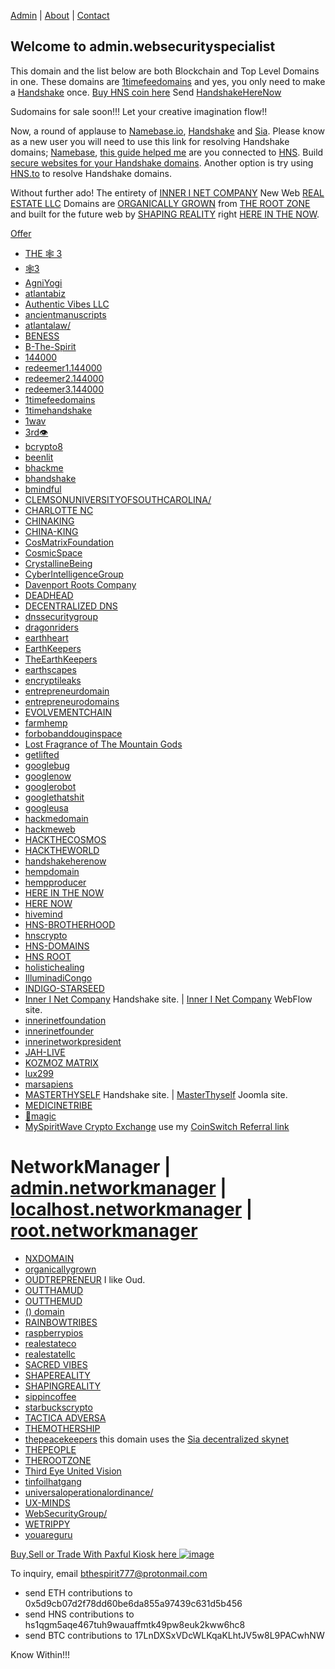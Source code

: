 [Admin](http://admin.networkmanager/) | [About](https://gateway.pinata.cloud/ipfs/QmYpk2DdjnShgeBZUTJKnEgaEj7p1EciWikjP3Kb2Bh3yC/) | [Contact](http://i.b-the-spirit/)

## Welcome to admin.websecurityspecialist 

This domain and the list below are both Blockchain and Top Level Domains in one. These domains are [1timefeedomains](http://home.1timefeedomains/) and yes, you only need to make a [Handshake](https://handshake.org/) once. [Buy HNS coin here](https://www.namebase.io/buy) Send [HandshakeHereNow](http://hns.handshakeherenow/)

Sudomains for sale soon!!! Let your creative imagination flow!!

Now, a round of applause to [Namebase.io](https://namebase.io/), [Handshake](https://handshake.org/) and [Sia](https://siasky.net/).
Please know as a new user you will need to use this link for resolving Handshake domains; [Namebase](https://learn.namebase.io/starting-from-zero/how-to-access-handshake-site), [this guide helped me](https://medium.com/blockchannel/explore-handshake-domains-today-9b087ed77a25) are you connected to [HNS](http://labyrinthtech.xyz/hnscheck.html). Build [secure websites for your Handshake domains](https://medium.com/@matthewzipkin/building-a-secure-website-on-your-handshake-tld-a8922a950a4f).
Another option is try using [HNS.to](https://hns.to/) to resolve Handshake domains.

Without further ado! The entirety of [INNER I NET COMPANY](http://shapereality.innerinetcompany/) New Web [REAL ESTATE LLC](http://shapereality.realestatellc/) Domains are [ORGANICALLY GROWN](http://davenportrootscompany.organicallygrown/) from [THE ROOT ZONE](http://dnssecuritygroup.therootzone/) and built for the future web by [SHAPING REALITY](http://innerinetcompany.shapereality/) right [HERE IN THE NOW](http://b.hereinthenow/).  

[Offer](https://paxful.com/offer/4R2fy1UofBm?r=DZQGBPPE3k7)

- [THE 🕸 3](http://home.xn--the3-iq73c/)
- [🕸3](http://owntheinternet.🕸3/)
- [AgniYogi](http://agniyoga.org/index.php)
- [atlantabiz](http://welcomeatl.atlantabiz/)
- [Authentic Vibes LLC](http://home.authenticvibesllc/)
- [ancientmanuscripts](http://home.ancientmanuscripts/)
- [atlantalaw/](http://toplawyers.atlantalaw/)
- [BENESS](http://herenow.beness/)
- [B-The-Spirit](http://i.b-the-spirit/)
- [144000](http://redeemers.144000/)
- [redeemer1.144000](http://redeemer1.144000/)
- [redeemer2.144000](http://redeemer2.144000/)
- [redeemer3.144000](http://redeemer3.144000/)
- [1timefeedomains](http://home.1timefeedomains/)
- [1timehandshake](http://home.1timehandshake/)
- [1wav](https://soundcloud.com/bthespirit/1st-wave/)
- [3rd👁](http://uniop.xn--3rd-q013b/)
- [bcrypto8](http://home.bcrypto8/)
- [beenlit](http://barron.beenlit/)
- [bhackme](http://home.bhackme/)
- [bhandshake](http://try.bhandshake/)
- [bmindful](http://herenow.bmindful/)
- [CLEMSONUNIVERSITYOFSOUTHCAROLINA/](http://hns.clemsonuniversityofsouthcarolina/)
- [CHARLOTTE NC](http://innerinetcompany.charlottenc/)
- [CHINAKING](http://eatchinaking.com/)
- [CHINA-KING](http://eatchinaking.com/)
- [CosMatrixFoundation](http://binnerspace.cosmatrixfoundation/)
- [CosmicSpace](http://home.cosmicspace/)
- [CrystallineBeing](http://evolvement.crystallinebeing/)
- [CyberIntelligenceGroup](http://masterthyself.cyberintelligencegroup/)
- [Davenport Roots Company](http://official.davenportrootscompany/)
- [DEADHEAD](http://grateful.deadhead/)
- [DECENTRALIZED DNS](http://dnsdesigns.decentralizeddns/)
- [dnssecuritygroup](http://therootzone.dnssecuritygroup/)
- [dragonriders](http://the.dragonriders/)
- [earthheart](http://heartearth.earthheart/)
- [EarthKeepers](https://www.grandmotherscouncil.org/mitakuye-oyasin-all-my-relations/)
- [TheEarthKeepers](https://thefourwinds.com/blog/shamanism/what-is-an-earthkeeper/)
- [earthscapes](http://sacredcliff.earthscapes/)
- [encryptileaks](http://the.encryptileaks/)
- [entrepreneurdomain](http://hns.entrepreneurdomain/)
- [entrepreneurodomains](http://podvig.entrepreneurodomains/)
- [EVOLVEMENTCHAIN](https://www.dkb-mevlana.org.tr/en/txt/tanitim.pdf)
- [farmhemp](http://hempdomain.farmhemp/)
- [forbobanddouginspace](http://dragon.forbobanddouginspace/)
- [Lost Fragrance of The Mountain Gods](http://hns.lostfragranceofthemountaingods/)
- [getlifted](http://bthespirit.getlifted/)
- [googlebug](http://home.googlebug/)
- [googlenow](http://hello.googlenow/)
- [googlerobot](http://home.googlerobot/)
- [googlethatshit](http://home.googlethatshit/)
- [googleusa](http://home.googleusa/)
- [hackmedomain](http://loveme.hackmedomain/)
- [hackmeweb](http://hns.hackmeweb/)
- [HACKTHECOSMOS](http://cosmicspace.hackthecosmos/)
- [HACKTHEWORLD](http://home.hacktheworld/)
- [handshakeherenow](http://hns.handshakeherenow/)
- [hempdomain](http://davenportrootscompany.hempdomain/)
- [hempproducer](https://beechains.github.io/hempproducer/)
- [HERE IN THE NOW](http://b.hereinthenow/)
- [HERE NOW](http://b.herenow/)
- [hivemind](http://we.hivemind/)
- [HNS-BROTHERHOOD](http://home.hns-brotherhood/)
- [hnscrypto](http://thebarron.hnscrypto/)
- [HNS-DOMAINS](http://home.hns-domains/)
- [HNS ROOT](http://home.hnsroot/)
- [holistichealing](http://innerinetcompany.holistichealing/)
- [IlluminadiCongo](https://illuminaticongo.com/)
- [INDIGO-STARSEED](http://innerinetcompany.indigo-starseed/)
- [Inner I Net Company](http://shapereality.innerinetcompany/) Handshake site. | [Inner I Net Company](https://innerinetcompany.webflow.io/) WebFlow site.
- [innerinetfoundation](http://official.innerinetfoundation)
- [innerinetfounder](http://home.innerinetfounder/)
- [innerinetworkpresident](http://official.innerinetworkpresident)
- [JAH-LIVE](http://iandi.jah-live/)
- [KOZMOZ MATRIX](http://innerchamber.kozmozmatrix/)
- [lux299](http://home.lux299/)
- [marsapiens](http://home.marsapiens/)
- [MASTERTHYSELF](http://innerinetcompany.masterthyself) Handshake site. | [MasterThyself](https://masterthyself.joomla.com/) Joomla site.
- [MEDICINETRIBE](http://the.medicinetribe/)
- [🍄magic](http://trippy.xn--magic-yn93d/)
- [MySpiritWave Crypto Exchange](https://exchange.myspiritwave.xyz/) use my [CoinSwitch Referral link](https://coinswitch.co/?ref=ZTELTB86NM)
# NetworkManager | [admin.networkmanager](http://admin.networkmanager/) | [localhost.networkmanager](http://localhost.networkmanager/) | [root.networkmanager](http://root.networkmanager/)

- [NXDOMAIN](http://herenow.nxdomain/)
- [organicallygrown](http://davenportrootscompany.organicallygrown)
- [OUDTREPRENEUR](http://home.oudtrepreneur/) I like Oud.
- [OUTTHAMUD](http://herenow.outthamud/)
- [OUTTHEMUD](http://gleaming.outthemud/)
- [() domain](http://home.xn---e7n/) 
- [RAINBOWTRIBES](http://unite.rainbowtribes/)
- [raspberrypios](http://home.raspberrypios/)
- [realestateco](http://shapingreality.realestateco/)
- [realestatellc](http://shapereality.realestatellc/)
- [SACRED VIBES](http://home.sacredvibes/)
- [SHAPEREALITY](http://innerinetcompany.shapereality/)
- [SHAPINGREALITY](http://reddragonmatrix.shapingreality)
- [sippincoffee](http://ucanfindme.sippincoffee)
- [starbuckscrypto](http://herenow.starbuckscrypto/)
- [TACTICA ADVERSA](http://home.tacticaadversa/)
- [THEMOTHERSHIP](http://herenow.themothership/)
- [thepeacekeepers](https://siasky.net/hns/thepeacekeepers/) this domain uses the [Sia decentralized skynet](https://siasky.net/)
- [THEPEOPLE](http://we.thepeople/)
- [THEROOTZONE](http://dnssecuritygroup.therootzone/)
- [Third Eye United Vision](http://home.thirdeyeunitedvision/)
- [tinfoilhatgang](http://the.tinfoilhatgang/)
- [universaloperationalordinance/](https://www.dkb-mevlana.org.tr/en/txt/tanitim.pdf)
- [UX-MINDS](http://ignite.ux-minds.hns.to/)
- [WebSecurityGroup/](http://admin.websecuritygroup/)
- [WETRIPPY](http://hns.wetrippy/)
- [youareguru](http://iam.youareguru/)

[Buy,Sell or Trade With Paxful Kiosk here
![image](https://user-images.githubusercontent.com/37987346/97064635-5a94f300-1575-11eb-93ae-fc71560b1571.png)](https://paxful.com/roots/buy-bitcoin/index?kiosk=WDZdGMqXk7M)


To inquiry, email [bthespirit777@protonmail.com](https://protonmail.com/)
- send ETH contributions to 0x5d9cb07d2f78dd60be6da855a97439c631d5b456
- send HNS contributions to hs1qgm5aqe467tuh9wauaffmtk49pw8euk2kww6hc8
- send BTC contributions to 17LnDXSxVDcWLKqaKLhtJV5w8L9PACwhNW

Know Within!!! 

  
